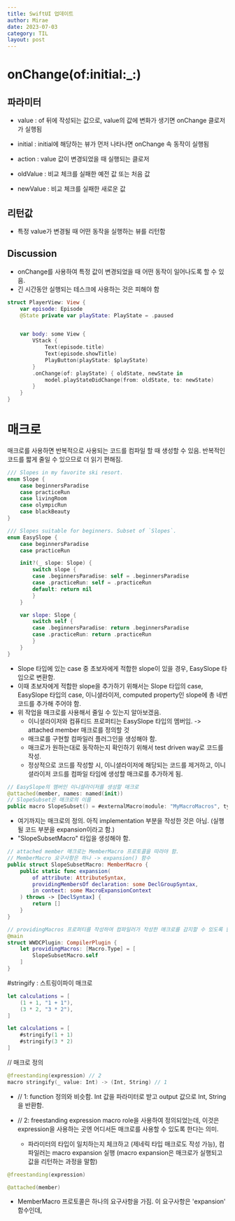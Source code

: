 ```yaml
---
title: SwiftUI 업데이트 
author: Mirae
date: 2023-07-03
category: TIL
layout: post
---
```



# onChange(of:initial:_:)

## 파라미터

- value : of 뒤에 작성되는 값으로, value의 값에 변화가 생기면 onChange 클로저가 실행됨

- initial : initial에 해당하는 뷰가 먼저 나타나면 onChange 속 동작이 실행됨 

- action : value 값이 변경되었을 때 실행되는 클로저 

- oldValue : 비교 체크를 실패한 예전 값 또는 처음 값

- newValue : 비교 체크를 실패한 새로운 값


## 리턴값 

- 특정 value가 변경될 때 어떤 동작을 실행하는 뷰를 리턴함 

## Discussion 

- onChange를 사용하여 특정 값이 변경되었을 때 어떤 동작이 일어나도록 할 수 있음.
- 긴 시간동안 실행되는 테스크에 사용하는 것은 피해야 함 

```swift
struct PlayerView: View {
    var episode: Episode
    @State private var playState: PlayState = .paused


    var body: some View {
        VStack {
            Text(episode.title)
            Text(episode.showTitle)
            PlayButton(playState: $playState)
        }
        .onChange(of: playState) { oldState, newState in
            model.playStateDidChange(from: oldState, to: newState)
        }
    }
}
```


# 매크로

매크로를 사용하면 반복적으로 사용되는 코드를 컴파일 할 때 생성할 수 있음. 반복적인 코드를 짧게 줄일 수 있으므로 더 읽기 편해짐.  

```swift 
/// Slopes in my favorite ski resort.
enum Slope {
    case beginnersParadise
    case practiceRun
    case livingRoom
    case olympicRun
    case blackBeauty
}

/// Slopes suitable for beginners. Subset of `Slopes`.
enum EasySlope {
    case beginnersParadise
    case practiceRun

    init?(_ slope: Slope) {
        switch slope {
        case .beginnersParadise: self = .beginnersParadise
        case .practiceRun: self = .practiceRun
        default: return nil
        }
    }

    var slope: Slope {
        switch self {
        case .beginnersParadise: return .beginnersParadise
        case .practiceRun: return .practiceRun
        }
    }
}
```
- Slope 타입에 있는 case 중 초보자에게 적합한 slope이 있을 경우, EasySlope 타입으로 변환함.
- 이때 초보자에게 적합한 slope을 추가하기 위해서는 Slope 타입의 case, EasySlope 타입의 case, 이니셜라이저, computed property인 slope에 총 네번 코드를 추가해 주어야 함. 
- 위 작업을 매크로를 사용해서 줄일 수 있는지 알아보겠음.
    - 이니셜라이저와 컴퓨티드 프로퍼티는 EasySlope 타입의 멤버임. -> attached member 매크로를 정의할 것
    - 매크로를 구현할 컴파일러 플러그인을 생성해야 함.
    - 매크로가 원하는대로 동작하는지 확인하기 위해서 test driven way로 코드를 작성.
    - 정상적으로 코드를 작성할 시, 이니셜라이저에 해당되는 코드를 제거하고, 이니셜라이저 코드를 컴파일 타임에 생성할 매크로를 추가하게 됨.
    
```swift 
// EasySlope의 멤버인 이니셜라이저를 생성할 매크로
@attached(member, names: named(init))
// SlopeSubset은 매크로의 이름
public macro SlopeSubset() = #externalMacro(module: "MyMacroMacros", type: "SlopeSubsetMacro")
```
- 여기까지는 매크로의 정의. 아직 implementation 부분을 작성한 것은 아님. (실행될 코드 부분을 expansion이라고 함.)
- "SlopeSubsetMacro" 타입을 생성해야 함.

```swift
// attached member 매크로는 MemberMacro 프로토콜을 따라야 함.
// MemberMacro 요구사항은 하나 -> expansion() 함수
public struct SlopeSubsetMacro: MemberMacro {
    public static func expansion(
        of attribute: AttributeSyntax,
        providingMembersOf declaration: some DeclGroupSyntax,
        in context: some MacroExpansionContext
    ) throws -> [DeclSyntax] {
        return []
    }
}

// providingMacros 프로퍼티를 작성하여 컴파일러가 작성한 매크로를 감지할 수 있도록 함.
@main
struct WWDCPlugin: CompilerPlugin {
    let providingMacros: [Macro.Type] = [
        SlopeSubsetMacro.self
    ]
}
```






\#stringify : 스트링이파이 매크로

```swift 
let calculations = [
    (1 + 1, "1 + 1"),
    (3 * 2, "3 * 2"),
]

let calculations = [
    #stringify(1 + 1)
    #stringify(3 * 2)
]
```

// 매크로 정의 
```swift
@freestanding(expression) // 2
macro stringify(_ value: Int) -> (Int, String) // 1

```
- // 1: function 정의와 비슷함. Int 값을 파라미터로 받고 output 값으로 Int, String을 반환함.
- // 2: freestanding expression macro role을 사용하여 정의되었는데, 이것은 expression을 사용하는 곳엔 어디서든 매크로를 사용할 수 있도록 한다는 의미.
  
  - 파라미터의 타입이 일치하는지 체크하고 (제네릭 타입 매크로도 작성 가능), 컴파일러는 macro expansion 실행 (macro expansion은 매크로가 실행되고 값을 리턴하는 과정을 말함)
  
```swift 
@freestanding(expression) 

@attached(member) 
```

- MemberMacro 프로토콜은 하나의 요구사항을 가짐. 이 요구사항은 'expansion' 함수인데, 
  

